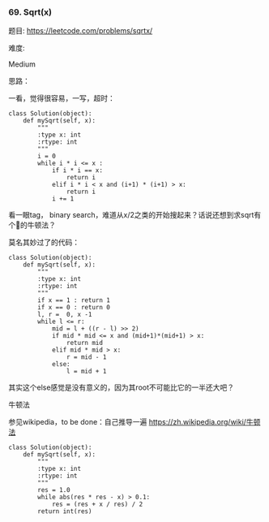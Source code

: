 ### 69. Sqrt(x)


题目:
<https://leetcode.com/problems/sqrtx/>


难度:

Medium


思路：

一看，觉得很容易，一写，超时：

```
class Solution(object):
    def mySqrt(self, x):
        """
        :type x: int
        :rtype: int
        """
        i = 0
        while i * i <= x :
        	if i * i == x:
        		return i 
        	elif i * i < x and (i+1) * (i+1) > x:
        		return i
        	i += 1
```

看一眼tag， binary search，难道从x/2之类的开始搜起来？话说还想到求sqrt有个🐂的牛顿法？

莫名其妙过了的代码：

```
class Solution(object):
    def mySqrt(self, x):
        """
        :type x: int
        :rtype: int
        """
        if x == 1 : return 1
        if x == 0 : return 0
        l, r =  0, x -1
        while l <= r:
        	mid = l + ((r - l) >> 2)
        	if mid * mid <= x and (mid+1)*(mid+1) > x:
        		return mid
        	elif mid * mid > x:
        		r = mid - 1 
        	else:
        		l = mid + 1 
```

其实这个else感觉是没有意义的，因为其root不可能比它的一半还大吧？


牛顿法

参见wikipedia，to be done：自己推导一遍
<https://zh.wikipedia.org/wiki/牛顿法>


```
class Solution(object):
    def mySqrt(self, x):
        """
        :type x: int
        :rtype: int
        """
        res = 1.0
        while abs(res * res - x) > 0.1:
            res = (res + x / res) / 2
        return int(res)

```
